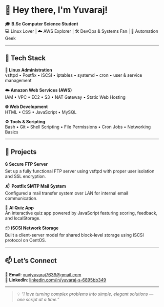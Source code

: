 # 👋 Hey there, I'm Yuvaraj!

🎓 **B.Sc Computer Science Student**  
💻 Linux Lover | ☁️ AWS Explorer | 🛠️ DevOps & Systems Fan | 🔐 Automation Geek

---

## 🚀 Tech Stack

**🔧 Linux Administration**  
vsftpd • Postfix • iSCSI • iptables • systemd • cron • user & service management  

**☁️ Amazon Web Services (AWS)**  
IAM • VPC • EC2 • S3 • NAT Gateway • Static Web Hosting  

**🌐 Web Development**  
HTML • CSS • JavaScript • MySQL  

**⚙️ Tools & Scripting**  
Bash • Git • Shell Scripting • File Permissions • Cron Jobs • Networking Basics

---

## 🧰 Projects

🔒 **Secure FTP Server**  
Set up a fully functional FTP server using vsftpd with proper user isolation and SSL encryption.

📬 **Postfix SMTP Mail System**  
Configured a mail transfer system over LAN for internal email communication.

🧠 **AI Quiz App**  
An interactive quiz app powered by JavaScript featuring scoring, feedback, and localStorage.

📦 **iSCSI Network Storage**  
Built a client-server model for shared block-level storage using iSCSI protocol on CentOS.

---

## 📫 Let’s Connect

📧 **Email**: [yuviyuvaraj7639@gmail.com](mailto:yuviyuvaraj7639@gmail.com)  
🔗 **LinkedIn**: [linkedin.com/in/yuvaraj-s-6895bb349](https://www.linkedin.com/in/yuvaraj-s-6895bb349)

---

> 💡 _“I love turning complex problems into simple, elegant solutions — one script at a time.”_

